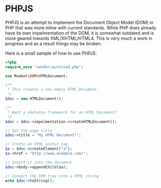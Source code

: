 # PHPJS

PHPJS is an attempt to implement the Document Object Model (DOM) in PHP that was more inline with current standards.
While PHP does already have its own impelmentation of the DOM, it is somewhat outdated and is more geared towards
XML/XHTML/HTML4. This is very much a work in progress and as a result things may be broken.

Here is a small sample of how to use PHPJS:

```php
<?php
require_once "vendor/autoload.php";

use Rowbot\DOM\HTMLDocument;

/**
 * This creates a new empty HTML Document.
 */
$doc = new HTMLDocument();

/**
 * Want a skeleton framework for an HTML Document?
 */
$doc = $doc->impelmentation->createHTMLDocument();

// Set the page title
$doc->title = "My HTML Document!";

// Create an HTML anchor tag
$a = $doc->createElement("a");
$a->href = "http://www.example.com/";

// Insert it into the document
$doc->body->appendChild($a);

// Convert the DOM tree into a HTML string
echo $doc->toString();
```
